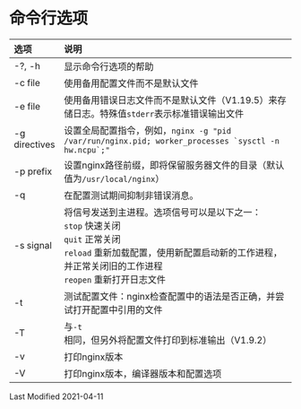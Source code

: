 # 命令行选项

<style>
table th:first-of-type {
    width: 14%;
}
</style>

选项 | 说明
:- | :-
-?, -h        | 显示命令行选项的帮助
-c file       | 使用备用配置文件而不是默认文件
-e file       | 使用备用错误日志文件而不是默认文件（V1.19.5）来存储日志。特殊值`stderr`表示标准错误输出文件
-g directives | 设置全局配置指令，例如，``nginx -g "pid /var/run/nginx.pid; worker_processes `sysctl -n hw.ncpu`;"``
-p prefix     | 设置nginx路径前缀，即将保留服务器文件的目录（默认值为`/usr/local/nginx`）
-q            | 在配置测试期间抑制非错误消息。
-s signal     | 将信号发送到主进程。选项信号可以是以下之一：<br>`stop` 快速关闭<br>`quit` 正常关闭<br>`reload` 重新加载配置，使用新配置启动新的工作进程，并正常关闭旧的工作进程<br>`reopen` 重新打开日志文件
-t            | 测试配置文件：nginx检查配置中的语法是否正确，并尝试打开配置中引用的文件
-T            | 与`-t`相同，但另外将配置文件打印到标准输出（V1.9.2）
-v            | 打印nginx版本
-V            | 打印nginx版本，编译器版本和配置选项

Last Modified 2021-04-11